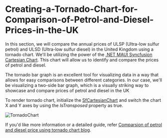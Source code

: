 # Creating-a-Tornado-Chart-for-Comparison-of-Petrol-and-Diesel-Prices-in-the-UK
In this section, we will compare the annual prices of ULSP (Ultra-low sulfur petrol) and ULSD (Ultra-low sulfur diesel) in the United Kingdom using a tornado chart. We'll be utilizing the power of the [.NET MAUI Syncfusion Cartesian Chart](https://help.syncfusion.com/maui/cartesian-charts/getting-started). This chart will allow us to identify and compare the prices of petrol and diesel.

The tornado bar graph is an excellent tool for visualizing data in a way that allows for easy comparisons between different categories. In our case, we'll be visualizing a two-side bar graph, which is a visually striking way to showcase and compare prices of petrol and diesel in the UK

To render tornado chart, initialize the [SfCartesianChart](https://help.syncfusion.com/cr/maui/Syncfusion.Maui.Charts.SfCartesianChart.html?tabs=tabid-1) and switch the chart X and Y axes by using the *IsTransposed* property as true.

![TornadoChart](https://github.com/SyncfusionExamples/Creating-a-Tornado-Chart-for-Comparison-of-Petrol-and-Diesel-Prices-in-the-UK/assets/102796134/154b42b1-757b-4bc1-a1a8-4f3f34bf91ef)


If you'd like more information or a detailed guide, refer [Comparsion of petrol and diesel price using tornado chart blog](https://www.syncfusion.com/blogs/post/dotnet-maui-tornado-chart-prices.aspx).





